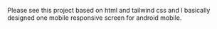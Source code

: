 Please see this project based on html and tailwind css and I basically designed one mobile responsive screen for android mobile.

